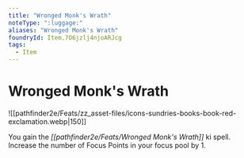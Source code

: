 ```yaml
---
title: "Wronged Monk's Wrath"
noteType: ":luggage:"
aliases: "Wronged Monk's Wrath"
foundryId: Item.7O6jzlj4njoARJcg
tags:
  - Item
---
```


# Wronged Monk's Wrath
![[pathfinder2e/Feats/zz_asset-files/icons-sundries-books-book-red-exclamation.webp|150]]

You gain the _[[pathfinder2e/Feats/Wronged Monk's Wrath]]_ ki spell. Increase the number of Focus Points in your focus pool by 1.
